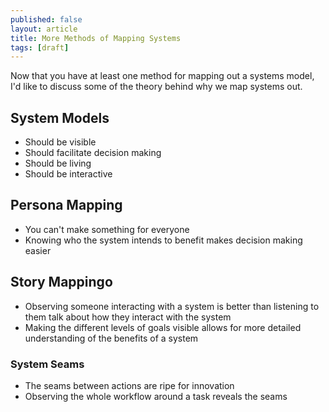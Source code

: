 ```yaml
---
published: false
layout: article
title: More Methods of Mapping Systems
tags: [draft]
---
```


Now that you have at least one method for mapping out a systems model, I'd like
to discuss some of the theory behind why we map systems out.
## System Models
* Should be visible
* Should facilitate decision making
* Should be living
* Should be interactive

## Persona Mapping
* You can't make something for everyone
* Knowing who the system intends to benefit makes decision making easier

## Story Mappingo
* Observing someone interacting with a system is better than listening to them
  talk about how they interact with the system
* Making the different levels of goals visible allows for more detailed
  understanding of the benefits of a system

### System Seams
* The seams between actions are ripe for innovation
* Observing the whole workflow around a task reveals the seams
